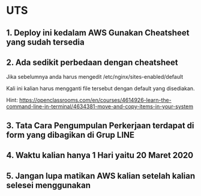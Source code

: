 # UTS


## 1. Deploy ini kedalam AWS Gunakan Cheatsheet yang sudah tersedia

## 2. Ada sedikit perbedaan dengan cheatsheet

Jika sebelumnya anda harus mengedit /etc/nginx/sites-enabled/default

Kali ini kalian harus mengganti file tersebut dengan default yang disediakan.

Hint:
https://openclassrooms.com/en/courses/4614926-learn-the-command-line-in-terminal/4634381-move-and-copy-items-in-your-system


## 3. Tata Cara Pengumpulan Perkerjaan terdapat di form yang dibagikan di Grup LINE


## 4. Waktu kalian hanya 1 Hari yaitu 20 Maret 2020


## 5. Jangan lupa matikan AWS kalian setelah kalian selesei menggunakan

